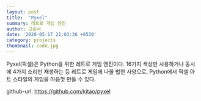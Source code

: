 ```yaml
---
layout: post
title:  "Pyxel"
summary: 레트로 게임 엔진
author: 고은서
date: '2020-05-17 21:03:36 +0530'
category: projects
thumbnail: code.jpg
---
```


Pyxel(픽셀)은 Python을 위한 레트로 게임 엔진이다. 16가지 색상만 사용하거나 동시에 4가지 소리만 재생하는 등 레트로 게임에 나올 법한 사양으로, Python에서 픽셀 아트 스타일의 게임을 마음껏 만들 수 있다.

github-url: https://github.com/kitao/pyxel 
